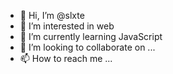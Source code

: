 - 👋 Hi, I’m @slxte
- 👀 I’m interested in web
- 🌱 I’m currently learning JavaScript
- 💞️ I’m looking to collaborate on ...
- 📫 How to reach me ...

<!---
slxte/slxte is a ✨ special ✨ repository because its `README.md` (this file) appears on your GitHub profile.
You can click the Preview link to take a look at your changes.
--->
